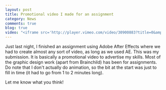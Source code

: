```yaml
---
layout: post
title: Promotional video I made for an assignment
category: News
comments: true
blog: true
video: "<iframe src='http://player.vimeo.com/video/30900883?title=0&amp;byline=0&amp;portrait=0' width='400' height='220' frameborder='0' webkitAllowFullScreen allowFullScreen></iframe>"
---
```


Just last night, I finished an assignment using Adobe After Effects where we had to create almost any sort of video, as long as we used AE.
This was my submission. It is basically a promotional video to advertise my skills. Most of the graphic design work (apart from Brainchild)
has been for assignments. Do note that I don't actually do animation, so the bit at the start was just to fill in time (it had to go from 1
to 2 minutes long).

Let me know what you think!
